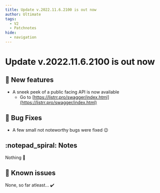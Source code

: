 ```yaml
---
title: Update v.2022.11.6.2100 is out now
author: Ultimate
tags:
  - V2
  - Patchnotes
hide:
  - navigation
---
```


# Update v.2022.11.6.2100 is out now

## :rocket: New features
- A sneek peek of a public facing API is now available
    - Go to [https://listrr.pro/swagger/index.html](https://listrr.pro/swagger/index.html)

## :bug: Bug Fixes
- A few small not noteworthy bugs were fixed :wink:

## :notepad_spiral: Notes
Nothing :shrug:

## :exploding_head: Known issues
None, so far atleast... :heavy_check_mark: